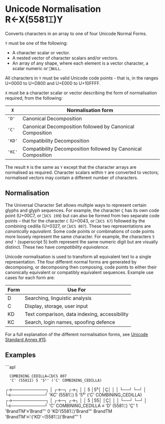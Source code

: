 <h1 class="heading"><span class="name">Unicode Normalisation</span> <span class="command">R←X(5581⌶)Y</span></h1>

Converts characters in an array to one of four Unicode Normal Forms.

`Y` must be one of the following:

* A character scalar or vector.
* A nested vector of character scalars and/or vectors.
* An array of any shape, where each element is a vector character, a scalar numeric or `⎕NULL`.

All characters in `Y` must be valid Unicode code points - that is, in the ranges U+0000 to U+D800 and U+E000 to U+10FFFF.

`X` must be a character scalar or vector describing the form of normalisation required, from the following:

|`X`   |Normalisation form
|------|---
|`'D'` |Canonical Decomposition
|`'C'` |Canonical Decomposition followed by Canonical Composition
|`'KD'`|Compatibility Decomposition
|`'KC'`|Compatibility Decomposition followed by Canonical Composition

The result `R` is the same as `Y` except that the character arrays are normalised as required. Character scalars within `Y` are converted to vectors; normalised vectors may contain a different number of characters.

## Normalisation

The Universal Character Set allows multiple ways to represent certain glyphs  and glyph sequences. For example, the character `Ç` has its own code point (U+00C7, or `⎕UCS 199`) but can also be formed from two separate code points – that for the character `C` (U+0043, or `⎕UCS 67`) followed by the combining cedilla (U+0327, or `⎕UCS 807`). These two representations are _canonically equivalent_. Some code points or combinations of code points more loosely represent the same character. For example, the characters `5` *and* `⁵` (superscript 5) both represent the same numeric digit but are visually distinct. These two have _compatibility equivalence_.

Unicode normalisation is used to transform all equivalent text to a single representation. The four different normal forms are generated by decomposing, or decomposing then composing, code points to either their canonically equivalent or compatibly equivalent sequences. Example use cases for each form are:

| Form | Use For
|------|---
| D    | Searching, linguistic analysis
| C    | Display, storage, user input
| KD   | Text comparison, data indexing, accessibility
| KC   | Search, login names, spoofing defence

For a full explanation of the different normalisation forms, see [Unicode Standard Annex #15](https://unicode.org/reports/tr15/).

<h2 class="example">Examples</h2>
```apl

      COMBINING_CEDILLA←⎕UCS 807
      'C' (5581⌶) 5 '5⁵' ('C' COMBINING_CEDILLA)
┌→───────────┐
│   ┌→─┐ ┌→┐ │
│ 5 │5⁵│ │Ç│ │
│   └──┘ └─┘ │
└∊───────────┘
      'KC' (5581⌶) 5 '5⁵' ('C' COMBINING_CEDILLA)
┌→───────────┐
│   ┌→─┐ ┌→┐ │
│ 5 │55│ │Ç│ │
│   └──┘ └─┘ │
└∊───────────┘
      'C' COMBINING_CEDILLA ≡ 'D' (5581⌶) 'Ç'
1
      'BrandTM'≡'Brand™'
0
      'KD'(5581⌶)'Brand™'
BrandTM
      'BrandTM'≡⍥('KD'∘(5581⌶))'Brand™'
1

```

